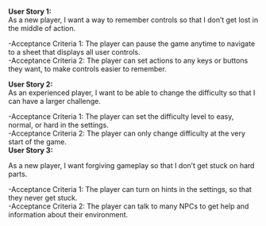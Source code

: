 **User Story 1:**  
As a new player, I want a way to remember controls so that I don’t get lost in the middle of action.  

\-Acceptance Criteria 1: The player can pause the game anytime to navigate to a sheet that displays all user controls.   
\-Acceptance Criteria 2: The player can set actions to any keys or buttons they want, to make controls easier to remember.  

**User Story 2:**  
As an experienced player, I want to be able to change the difficulty so that I can have a larger challenge. 

\-Acceptance Criteria 1: The player can set the difficulty level to easy, normal, or hard in the settings.   
\-Acceptance Criteria 2: The player can only change difficulty at the very start of the game.   
**User Story 3:**

As a new player, I want forgiving gameplay so that I don’t get stuck on hard parts. 

\-Acceptance Criteria 1: The player can turn on hints in the settings, so that they never get stuck.   
\-Acceptance Criteria 2: The player can talk to many NPCs to get help and information about their environment.